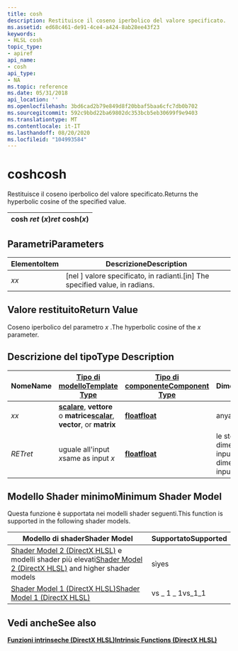 ```yaml
---
title: cosh
description: Restituisce il coseno iperbolico del valore specificato.
ms.assetid: ed68c461-de91-4ce4-a424-8ab28ee43f23
keywords:
- HLSL cosh
topic_type:
- apiref
api_name:
- cosh
api_type:
- NA
ms.topic: reference
ms.date: 05/31/2018
api_location: ''
ms.openlocfilehash: 3bd6cad2b79e849d8f20bbaf5baa6cfc7db0b702
ms.sourcegitcommit: 592c9bbd22ba69802dc353bcb5eb30699f9e9403
ms.translationtype: MT
ms.contentlocale: it-IT
ms.lasthandoff: 08/20/2020
ms.locfileid: "104993584"
---
```

# <a name="cosh"></a><span data-ttu-id="8255d-104">cosh</span><span class="sxs-lookup"><span data-stu-id="8255d-104">cosh</span></span>

<span data-ttu-id="8255d-105">Restituisce il coseno iperbolico del valore specificato.</span><span class="sxs-lookup"><span data-stu-id="8255d-105">Returns the hyperbolic cosine of the specified value.</span></span>



| <span data-ttu-id="8255d-106">cosh *ret* (*x*)</span><span class="sxs-lookup"><span data-stu-id="8255d-106">*ret* cosh(*x*)</span></span> |
|-----------------|



 

## <a name="parameters"></a><span data-ttu-id="8255d-107">Parametri</span><span class="sxs-lookup"><span data-stu-id="8255d-107">Parameters</span></span>



| <span data-ttu-id="8255d-108">Elemento</span><span class="sxs-lookup"><span data-stu-id="8255d-108">Item</span></span>                                                   | <span data-ttu-id="8255d-109">Descrizione</span><span class="sxs-lookup"><span data-stu-id="8255d-109">Description</span></span>                                        |
|--------------------------------------------------------|----------------------------------------------------|
| <span data-ttu-id="8255d-110"><span id="x"></span><span id="X"></span>*x*</span><span class="sxs-lookup"><span data-stu-id="8255d-110"><span id="x"></span><span id="X"></span>*x*</span></span><br/> | <span data-ttu-id="8255d-111">\[nel \] valore specificato, in radianti.</span><span class="sxs-lookup"><span data-stu-id="8255d-111">\[in\] The specified value, in radians.</span></span><br/> |



 

## <a name="return-value"></a><span data-ttu-id="8255d-112">Valore restituito</span><span class="sxs-lookup"><span data-stu-id="8255d-112">Return Value</span></span>

<span data-ttu-id="8255d-113">Coseno iperbolico del parametro *x* .</span><span class="sxs-lookup"><span data-stu-id="8255d-113">The hyperbolic cosine of the *x* parameter.</span></span>

## <a name="type-description"></a><span data-ttu-id="8255d-114">Descrizione del tipo</span><span class="sxs-lookup"><span data-stu-id="8255d-114">Type Description</span></span>



| <span data-ttu-id="8255d-115">Nome</span><span class="sxs-lookup"><span data-stu-id="8255d-115">Name</span></span>  | [<span data-ttu-id="8255d-116">**Tipo di modello**</span><span class="sxs-lookup"><span data-stu-id="8255d-116">**Template Type**</span></span>](dx-graphics-hlsl-intrinsic-functions.md)                                                  | [<span data-ttu-id="8255d-117">**Tipo di componente**</span><span class="sxs-lookup"><span data-stu-id="8255d-117">**Component Type**</span></span>](dx-graphics-hlsl-intrinsic-functions.md) | <span data-ttu-id="8255d-118">Dimensione</span><span class="sxs-lookup"><span data-stu-id="8255d-118">Size</span></span>                           |
|-------|----------------------------------------------------------------------------------------------------------------|----------------------------------------------------------------|--------------------------------|
| <span data-ttu-id="8255d-119">*x*</span><span class="sxs-lookup"><span data-stu-id="8255d-119">*x*</span></span>   | <span data-ttu-id="8255d-120">[**scalare**](dx-graphics-hlsl-intrinsic-functions.md), **vettore** o **matrice**</span><span class="sxs-lookup"><span data-stu-id="8255d-120">[**scalar**](dx-graphics-hlsl-intrinsic-functions.md), **vector**, or **matrix**</span></span> | [<span data-ttu-id="8255d-121">**float**</span><span class="sxs-lookup"><span data-stu-id="8255d-121">**float**</span></span>](/windows/desktop/WinProg/windows-data-types)                        | <span data-ttu-id="8255d-122">any</span><span class="sxs-lookup"><span data-stu-id="8255d-122">any</span></span>                            |
| <span data-ttu-id="8255d-123">*RET*</span><span class="sxs-lookup"><span data-stu-id="8255d-123">*ret*</span></span> | <span data-ttu-id="8255d-124">uguale all'input *x*</span><span class="sxs-lookup"><span data-stu-id="8255d-124">same as input *x*</span></span>                                                                                              | [<span data-ttu-id="8255d-125">**float**</span><span class="sxs-lookup"><span data-stu-id="8255d-125">**float**</span></span>](/windows/desktop/WinProg/windows-data-types)                        | <span data-ttu-id="8255d-126">le stesse dimensioni di input *x*</span><span class="sxs-lookup"><span data-stu-id="8255d-126">same dimension(s) as input *x*</span></span> |



 

## <a name="minimum-shader-model"></a><span data-ttu-id="8255d-127">Modello Shader minimo</span><span class="sxs-lookup"><span data-stu-id="8255d-127">Minimum Shader Model</span></span>

<span data-ttu-id="8255d-128">Questa funzione è supportata nei modelli shader seguenti.</span><span class="sxs-lookup"><span data-stu-id="8255d-128">This function is supported in the following shader models.</span></span>



| <span data-ttu-id="8255d-129">Modello di shader</span><span class="sxs-lookup"><span data-stu-id="8255d-129">Shader Model</span></span>                                                                       | <span data-ttu-id="8255d-130">Supportato</span><span class="sxs-lookup"><span data-stu-id="8255d-130">Supported</span></span> |
|------------------------------------------------------------------------------------|-----------|
| <span data-ttu-id="8255d-131">[Shader Model 2 (DirectX HLSL)](dx-graphics-hlsl-sm2.md) e modelli shader più elevati</span><span class="sxs-lookup"><span data-stu-id="8255d-131">[Shader Model 2 (DirectX HLSL)](dx-graphics-hlsl-sm2.md) and higher shader models</span></span> | <span data-ttu-id="8255d-132">sì</span><span class="sxs-lookup"><span data-stu-id="8255d-132">yes</span></span>       |
| [<span data-ttu-id="8255d-133">Shader Model 1 (DirectX HLSL)</span><span class="sxs-lookup"><span data-stu-id="8255d-133">Shader Model 1 (DirectX HLSL)</span></span>](dx-graphics-hlsl-sm1.md)                          | <span data-ttu-id="8255d-134">vs \_ 1 \_ 1</span><span class="sxs-lookup"><span data-stu-id="8255d-134">vs\_1\_1</span></span>  |



 

## <a name="see-also"></a><span data-ttu-id="8255d-135">Vedi anche</span><span class="sxs-lookup"><span data-stu-id="8255d-135">See also</span></span>

<dl> <dt>

[<span data-ttu-id="8255d-136">**Funzioni intrinseche (DirectX HLSL)**</span><span class="sxs-lookup"><span data-stu-id="8255d-136">**Intrinsic Functions (DirectX HLSL)**</span></span>](dx-graphics-hlsl-intrinsic-functions.md)
</dt> </dl>

 

